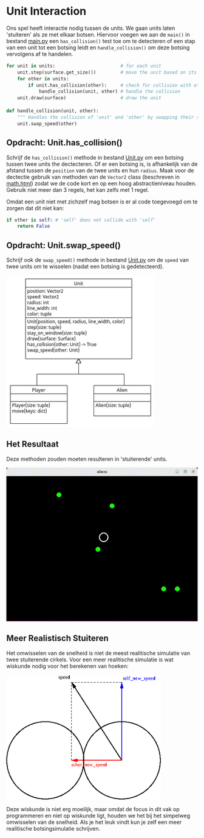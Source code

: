# Unit Interaction

Ons spel heeft interactie nodig tussen de units. We gaan units laten
'stuiteren' als ze met elkaar botsen. Hiervoor voegen we aan de
`main()` in bestand [main.py](main.py) een `has_collision()` test
toe om te detecteren of een stap van een unit tot een botsing leidt en
`handle_collision()` om deze botsing vervolgens af te handelen.

~~~python
for unit in units:                        # for each unit
    unit.step(surface.get_size())         # move the unit based on its speed, stay in the window
    for other in units:
        if unit.has_collision(other):     # check for collision with other units
            handle_collision(unit, other) # handle the collision
    unit.draw(surface)                    # draw the unit

def handle_collision(unit, other):
    """ Handles the collision of 'unit' and 'other' by swapping their speed. """ 
    unit.swap_speed(other)
~~~

## Opdracht: Unit.has_collision()

Schrijf de `has_collision()` methode in bestand [Unit.py](Unit.py) om
een botsing tussen twee units the dectecteren. Of er een botsing is,
is afhankelijk van de afstand tussen de `position` van de twee units
en hun `radius`. Maak voor de dectectie gebruik van methoden van de
`Vector2` class (beschreven in
[math.html](https://www.pygame.org/docs/ref/math.html)) zodat we de
code kort en op een hoog abstractieniveau houden. Gebruik niet meer
dan 3 regels, het kan zelfs met 1 regel.

Omdat een unit niet met zichzelf mag botsen is er al code toegevoegd
om te zorgen dat dit niet kan:

~~~python
if other is self: # 'self' does not collide with 'self'
    return False
~~~

## Opdracht: Unit.swap_speed()

Schrijf ook de `swap_speed()` methode in bestand [Unit.py](Unit.py) om
de `speed` van twee units om te wisselen (nadat een botsing is
gedetecteerd).

![interaction.png](interaction.png)

## Het Resultaat

Deze methoden zouden moeten resulteren in 'stuiterende' units.

![interaction.gif](interaction.gif)

## Meer Realistisch Stuiteren

Het omwisselen van de snelheid is niet de meest realitische simulatie
van twee stuiterende cirkels. Voor een meer realitische simulatie is
wat wiskunde nodig voor het berekenen van hoeken:

![realistic_bounce.png](realistic_bounce.png)

Deze wiskunde is niet erg moeilijk, maar omdat de focus in dit vak op
programmeren en niet op wiskunde ligt, houden we het bij het simpelweg
omwisselen van de snelheid. Als je het leuk vindt kun je zelf een meer
realitische botsingsimulatie schrijven.
